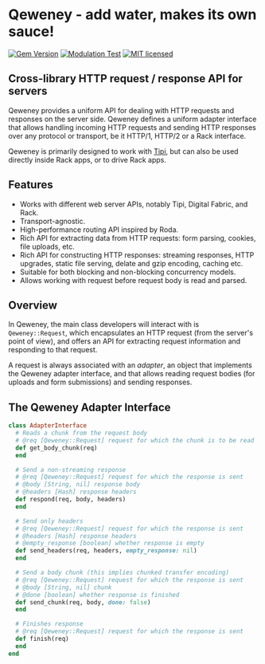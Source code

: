 # Qeweney - add water, makes its own sauce!

[![Gem Version](https://badge.fury.io/rb/qeweney.svg)](http://rubygems.org/gems/qeweney)
[![Modulation Test](https://github.com/digital-fabric/qeweney/workflows/Tests/badge.svg)](https://github.com/digital-fabric/qeweney/actions?query=workflow%3ATests)
[![MIT licensed](https://img.shields.io/badge/license-MIT-blue.svg)](https://github.com/digital-fabric/qeweney/blob/master/LICENSE)

## Cross-library HTTP request / response API for servers

Qeweney provides a uniform API for dealing with HTTP requests and responses on
the server side. Qeweney defines a uniform adapter interface that allows
handling incoming HTTP requests and sending HTTP responses over any protocol or
transport, be it HTTP/1, HTTP/2 or a Rack interface.

Qeweney is primarily designed to work with
[Tipi](https://github.com/digital-fabric/tipi), but can also be used directly
inside Rack apps, or to drive Rack apps.

## Features

- Works with different web server APIs, notably Tipi, Digital Fabric, and Rack.
- Transport-agnostic.
- High-performance routing API inspired by Roda.
- Rich API for extracting data from HTTP requests: form parsing, cookies, file
  uploads, etc.
- Rich API for constructing HTTP responses: streaming responses, HTTP upgrades,
  static file serving, delate and gzip encoding, caching etc.
- Suitable for both blocking and non-blocking concurrency models.
- Allows working with request before request body is read and parsed.

## Overview

In Qeweney, the main class developers will interact with is `Qeweney::Request`,
which encapsulates an HTTP request (from the server's point of view), and offers
an API for extracting request information and responding to that request.

A request is always associated with an _adapter_, an object that implements the
Qeweney adapter interface, and that allows reading request bodies (for uploads
and form submissions) and sending responses.

## The Qeweney Adapter Interface

```ruby
class AdapterInterface
  # Reads a chunk from the request body
  # @req [Qeweney::Request] request for which the chunk is to be read
  def get_body_chunk(req)
  end

  # Send a non-streaming response
  # @req [Qeweney::Request] request for which the response is sent
  # @body [String, nil] response body
  # @headers [Hash] response headers
  def respond(req, body, headers)
  end

  # Send only headers
  # @req [Qeweney::Request] request for which the response is sent
  # @headers [Hash] response headers
  # @empty_response [boolean] whether response is empty
  def send_headers(req, headers, empty_response: nil)
  end

  # Send a body chunk (this implies chunked transfer encoding)
  # @req [Qeweney::Request] request for which the response is sent
  # @body [String, nil] chunk
  # @done [boolean] whether response is finished
  def send_chunk(req, body, done: false)
  end

  # Finishes response
  # @req [Qeweney::Request] request for which the response is sent
  def finish(req)
  end
end
```
